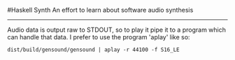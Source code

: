 #Haskell Synth
An effort to learn about software audio synthesis

---

Audio data is output raw to STDOUT, so to play it pipe it to a program which can
handle that data. I prefer to use the program 'aplay' like so:

`dist/build/gensound/gensound | aplay -r 44100 -f S16_LE`
